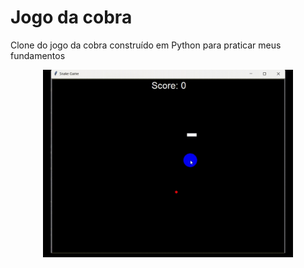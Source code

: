 # Jogo da cobra
Clone do jogo da cobra construído em Python para praticar meus fundamentos 

<div align="center">
  <img src="img/GIF_jogo_da_cobra.gif" alt="Snake Game GIF" width="400">
</div>
